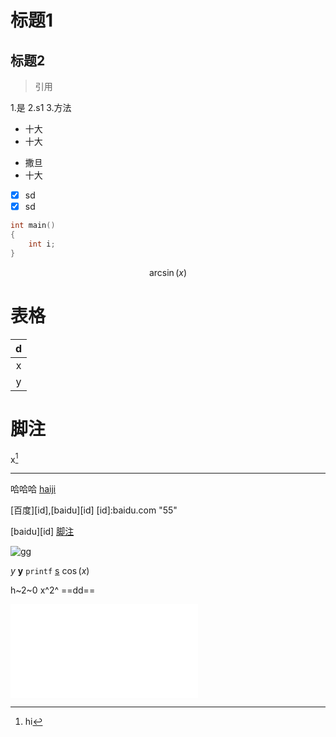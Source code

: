 # 标题1
## 标题2

> 引用

1.是
2.s1
3.方法

- 十大
- 十大
* 撒旦
* 十大
  
- [x] sd
- [x] sd

```c
int main()
{
    int i;
}
```

$$
\arcsin(x)
$$
# 表格
|d|
|:---:|
|x|
|y|

# 脚注
x[^饿]

[^饿]:hi
---
哈哈哈
[haiji](https://www.bilibili.com/video/BV1JA411h7Gw/?spm_id_from=333.337.search-card.all.click&vd_source=266863fd0bf2c86983fe19bae4d0a2b3)

[百度][id],[baidu][id]
[id]:baidu.com "55"


[baidu][id]
[脚注](#标题1)

![gg](https://lib.neau.edu.cn/file/uploads/neau/20241112/326b0de854434c8495973a8ef8b37ac5.jpg)

*y*
**y**
`printf`
<u>s</u>
$\cos(x)$

h~2~0
x^2^
==dd==

<iframe src="//player.bilibili.com/player.html?isOutside=true&aid=327623069&bvid=BV1JA411h7Gw&cid=171385214&p=1" scrolling="no" border="0" frameborder="no" framespacing="0" allowfullscreen="true"></iframe>

